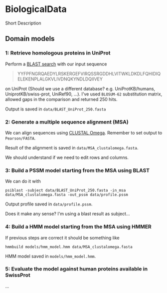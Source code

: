 # BiologicalData

Short Description

## Domain models

### 1: Retrieve homologous proteins in UniProt

Perform a [BLAST search](https://www.uniprot.org/blast/) with our input sequence 

>YYFPFNGRQAEDYLRSKERGEFVIRQSSRGDDHLVITWKLDKDLFQHIDIQELEKENPLALGKVLIVDNQKYNDLDQIIVEY

on UniProt (Should we use a different database? e.g. UniProtKB/humans, UniprotKB/swiss-prot, UniRef90, ...). I've used `BLOSUM-62` substitution matrix, allowed gaps in the comparison and returned 250 hits.

Output is saved in `data/BLAST_UniProt_250.fasta`

### 2: Generate a multiple sequence alignment (MSA)

We can align sequences using [CLUSTAL Omega](https://www.ebi.ac.uk/Tools/msa/clustalo/). Remember to set output to `Pearson/FASTA`. 

Result of the alignment is saved in `data/MSA_clustalomega.fasta`. 

We should understand if we need to edit rows and columns.

### 3: Build a PSSM model starting from the MSA using BLAST

We can do it with 

```
psiblast -subject data/BLAST_UniProt_250.fasta -in_msa data/MSA_clustalomega.fasta -out_pssm data/profile.pssm
```

Output profile saved in `data/profile.pssm`.

Does it make any sense? I'm using a blast result as subject... 

### 4: Build a HMM model starting from the MSA using HMMER

If previous steps are correct it should be something like
```
hmmbuild models/hmm_model.hmm data/MSA_clustalomega.fasta
```

HMM model saved in `models/hmm_model.hmm`.

### 5: Evaluate the model against human proteins available in SwissProt

...